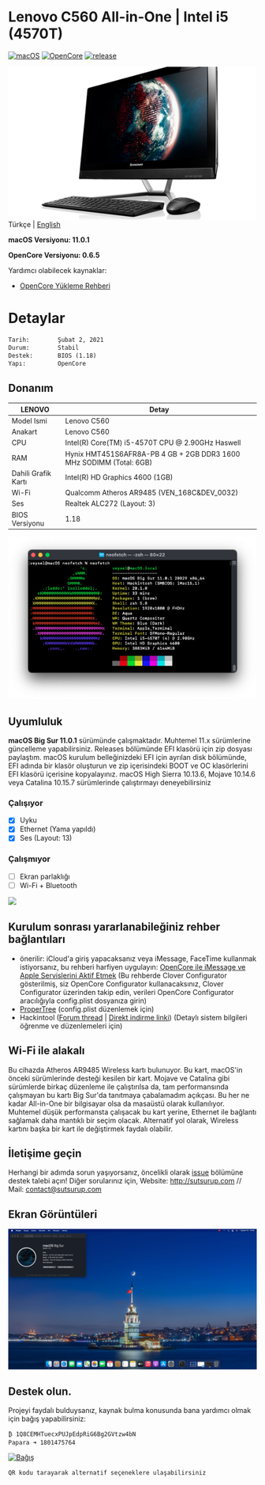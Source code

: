 # Lenovo C560 All-in-One | Intel i5 (4570T)

[![macOS](https://img.shields.io/badge/macOS-11.0.1-orange)](https://www.apple.com/tr/macos/big-sur/)
[![OpenCore](https://img.shields.io/badge/OpenCore-0.6.5-9cf)](https://github.com/acidanthera/OpenCorePkg)
[![release](https://img.shields.io/badge/indir-son%20sürüm-blue.svg)](https://github.com/sutsurup/LENOVO-C560-AIO-Hackintosh/releases)

<img align="right" src="Images/lenovo.png" alt="Lenovo">

Türkçe | [English](https://github.com/sutsurup/ASUS-K555UB-Hackintosh/blob/master/README_EN.md)

**macOS Versiyonu: 11.0.1**

**OpenCore Versiyonu: 0.6.5**

Yardımcı olabilecek kaynaklar: 

- [OpenCore Yükleme Rehberi](https://dortania.github.io/OpenCore-Install-Guide)


# Detaylar

    Tarih:        Şubat 2, 2021
    Durum:        Stabil
    Destek:       BIOS (1.18)
    Yapı:         OpenCore

## Donanım

| **LENOVO** | Detay                                                  |
| ------------------- | ------------------------------------------- |
| Model Ismi      | Lenovo C560      |
| Anakart           | 	Lenovo C560     |
| CPU              | Intel(R) Core(TM) i5-4570T CPU @ 2.90GHz Haswell              |
| RAM           | Hynix HMT451S6AFR8A-PB 4 GB + 2GB DDR3 1600 MHz SODIMM (Total: 6GB)   |
| Dahili Grafik Kartı | Intel(R) HD Graphics 4600 (1GB)                    |
| Wi-Fi | Qualcomm Atheros AR9485 (VEN_168C&DEV_0032)                  |
| Ses       | Realtek ALC272 (Layout: 3)                        |
| BIOS Versiyonu      | 1.18                   |

![](Screenshots/info.png)

## Uyumluluk
**macOS Big Sur 11.0.1** sürümünde çalışmaktadır. Muhtemel 11.x sürümlerine güncelleme yapabilirsiniz.
Releases bölümünde EFI klasörü için zip dosyası paylaştım. macOS kurulum belleğinizdeki EFI için ayrılan disk bölümünde, EFI adında bir klasör oluşturun ve zip içerisindeki BOOT ve OC klasörlerini EFI klasörü içerisine kopyalayınız.
macOS High Sierra 10.13.6, Mojave 10.14.6 veya Catalina 10.15.7 sürümlerinde çalıştırmayı deneyebilirsiniz

### Çalışıyor

- [x] Uyku
- [x] Ethernet (Yama yapıldı)
- [x] Ses (Layout: 13)

### Çalışmıyor
- [ ] Ekran parlaklığı
- [ ] Wi-Fi + Bluetooth

![](Screenshots/update.png)

## Kurulum sonrası yararlanabileğiniz rehber bağlantıları
* önerilir: iCloud'a giriş yapacaksanız veya iMessage, FaceTime kullanmak istiyorsanız, bu rehberi harfiyen uygulayın: [OpenCore ile iMessage ve Apple Servislerini Aktif Etmek](https://osxinfo.net/konu/opencore-ile-imessage-ve-apple-servislerini-aktif-etmek.16297/) (Bu rehberde Clover Configurator gösterilmiş, siz OpenCore Configurator kullanacaksınız, Clover Configurator üzerinden takip edin, verileri OpenCore Configurator aracılığıyla config.plist dosyanıza girin)
* [ProperTree](https://osxinfo.net/konu/propertree-opencore-bootloader-icin-config-duzenleyici.12919/) (config.plist düzenlemek için)
* Hackintool ([Forum thread](https://www.insanelymac.com/forum/topic/335018-hackintool-v286/) | [Direkt indirme linki](http://headsoft.com.au/download/mac/Hackintool.zip)) (Detaylı sistem bilgileri öğrenme ve düzenlemeleri için)

## Wi-Fi ile alakalı
Bu cihazda Atheros AR9485 Wireless kartı bulunuyor. Bu kart, macOS'in önceki sürümlerinde desteği kesilen bir kart. Mojave ve Catalina gibi sürümlerde birkaç düzenleme ile çalıştırılsa da, tam performansında çalışmayan bu kartı Big Sur'da tanıtmaya çabalamadım açıkçası. Bu her ne kadar All-in-One bir bilgisayar olsa da masaüstü olarak kullanılıyor. Muhtemel düşük performansta çalışacak bu kart yerine, Ethernet ile bağlantı sağlamak daha mantıklı bir seçim olacak. Alternatif yol olarak, Wireless kartını başka bir kart ile değiştirmek faydalı olabilir.

## İletişime geçin
Herhangi bir adımda sorun yaşıyorsanız, öncelikli olarak [issue](https://github.com/sutsurup/LENOVO-C560-AIO-Hackintosh/issues) bölümüne destek talebi açın! Diğer sorularınız için, Website: http://sutsurup.com // Mail: [contact@sutsurup.com](contact@sutsurup.com)

## Ekran Görüntüleri
![](Screenshots/BigSur.png)

</details>

## Destek olun.
Projeyi faydalı bulduysanız, kaynak bulma konusunda bana yardımcı olmak için bağış yapabilirsiniz:
```
₿ 1Q8CEMHTuecxPUJpEdpRiG6Bg2GVtzw4bN
Papara ➜ 1801475764
``` 
<a href='http://sutsurup.com/donate'><img alt='Bağış' src='https://github.com/sutsurup/MSI-Hackintosh-Build/blob/main/Images/donate.png?raw=true' height='360px' width='375px'/></a>
```
QR kodu tarayarak alternatif seçeneklere ulaşabilirsiniz
``` 
